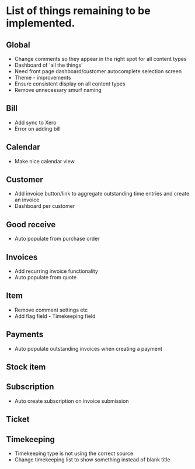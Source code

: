 
# List of things remaining to be implemented.

## Global
- Change comments so they appear in the right spot for all content types
- Dashboard of 'all the things'
- Need front page dashboard/customer autocomplete selection screen
- Theme - improvements
- Ensure consistent display on all content types
- Remove unnecessary smurf naming

## Bill
- Add sync to Xero
- Error on adding bill

## Calendar
- Make nice calendar view

## Customer
- Add invoice button/link to aggregate outstanding time entries and create an invoice
- Dashboard per customer

## Good receive
- Auto populate from purchase order

## Invoices
- Add recurring invoice functionality
- Auto populate from quote

## Item
- Remove comment settings etc
- Add flag field - Timekeeping field

## Payments
- Auto populate outstanding invoices when creating a payment

## Stock item

## Subscription
- Auto create subscription on invoice submission

## Ticket

## Timekeeping
- Timekeeping type is not using the correct source
- Change timekeeping list to show something instead of blank title

